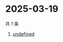 # 2025-03-19

共 1 条

<!-- BEGIN -->
<!-- 最后更新时间 Wed Mar 19 2025 04:32:49 GMT+0800 (China Standard Time) -->

1. [undefined](https://www.zhihu.com/search?q=undefined)

<!-- END -->
